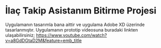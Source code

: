 # İlaç Takip Asistanım Bitirme Projesi
Uygulamanın tasarımla bana aittir ve uygulama Adobe XD üzerinde tasarlanmıştır. Uygulamanın prototip videosuna buradaki linkten ulaşabilirsiniz;
https://www.youtube.com/watch?v=a8GdDGtaD2M&feature=emb_title
